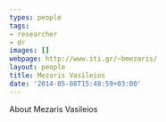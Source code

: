 ```yaml
---
types: people
tags:
- researcher
- dr
images: []
webpage: http://www.iti.gr/~bmezaris/
layout: people
title: Mezaris Vasileios
date: '2014-05-08T15:48:59+03:00'
---
```

<p>About Mezaris Vasileios</p>
